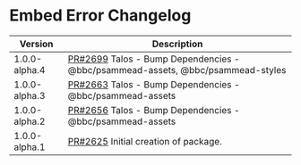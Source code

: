 # Embed Error Changelog

| Version       | Description                                                                       |
|---------------|-----------------------------------------------------------------------------------|
| 1.0.0-alpha.4 | [PR#2699](https://github.com/bbc/psammead/pull/2699) Talos - Bump Dependencies - @bbc/psammead-assets, @bbc/psammead-styles |
| 1.0.0-alpha.3 | [PR#2663](https://github.com/bbc/psammead/pull/2663) Talos - Bump Dependencies - @bbc/psammead-assets |
| 1.0.0-alpha.2 | [PR#2656](https://github.com/bbc/psammead/pull/2656) Talos - Bump Dependencies - @bbc/psammead-assets |
| 1.0.0-alpha.1 | [PR#2625](https://github.com/bbc/psammead/pull/2625) Initial creation of package. |
